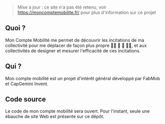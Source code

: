 > Mise à jour : ce site n'a pas été retenu, voir https://moncomptemobilite.fr/ pour plus d'information sur ce projet

## Quoi ? 

Mon Compte Mobilité me permet de découvrir les incitations de ma collectivité 
pour me déplacer de façon plus propre 🚴‍♂️ 🚌 🚃 🚗👥, 
et aux collectivités de designer et mesurer l'efficacité de ces incitations.


## Qui ?
Mon compte mobilité est un projet d'intérêt général développé par FabMob et CapGemini Invent.

## Code source

Le code de mon compte mobilité sera ouvert. Pour l'instant, seule une ébauche de site Web est présente sur ce dépôt.
